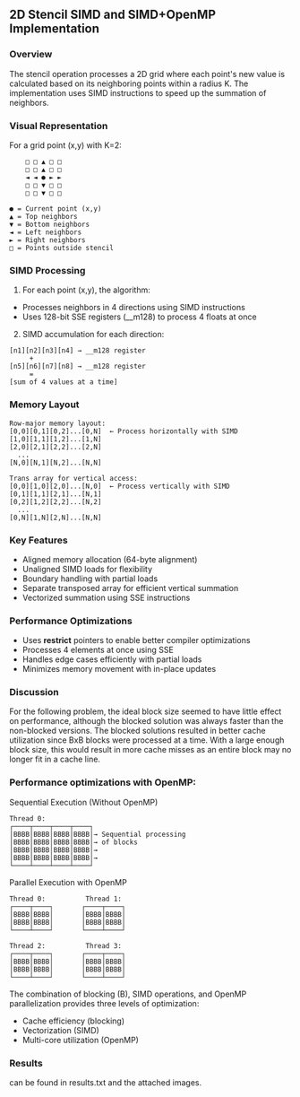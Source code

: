 ## 2D Stencil SIMD and SIMD+OpenMP Implementation

### Overview

The stencil operation processes a 2D grid where each point's new value is calculated based on its neighboring points within a radius K. The implementation uses SIMD instructions to speed up the summation of neighbors.

### Visual Representation
For a grid point (x,y) with K=2:

```
    □ □ ▲ □ □
    □ □ ▲ □ □
    ◄ ◄ ● ► ►
    □ □ ▼ □ □
    □ □ ▼ □ □

● = Current point (x,y)
▲ = Top neighbors
▼ = Bottom neighbors
◄ = Left neighbors
► = Right neighbors
□ = Points outside stencil
```

### SIMD Processing
1. For each point (x,y), the algorithm:
  - Processes neighbors in 4 directions using SIMD instructions
  - Uses 128-bit SSE registers (__m128) to process 4 floats at once
2. SIMD accumulation for each direction:

```
[n1][n2][n3][n4] → __m128 register
     +
[n5][n6][n7][n8] → __m128 register
     =
[sum of 4 values at a time]
```

### Memory Layout
```
Row-major memory layout:
[0,0][0,1][0,2]...[0,N]  ← Process horizontally with SIMD
[1,0][1,1][1,2]...[1,N]
[2,0][2,1][2,2]...[2,N]
  ...
[N,0][N,1][N,2]...[N,N]

Trans array for vertical access:
[0,0][1,0][2,0]...[N,0]  ← Process vertically with SIMD
[0,1][1,1][2,1]...[N,1]
[0,2][1,2][2,2]...[N,2]
  ...
[0,N][1,N][2,N]...[N,N]
```

### Key Features
- Aligned memory allocation (64-byte alignment)
- Unaligned SIMD loads for flexibility
- Boundary handling with partial loads
- Separate transposed array for efficient vertical summation
- Vectorized summation using SSE instructions

### Performance Optimizations
- Uses __restrict__ pointers to enable better compiler optimizations
- Processes 4 elements at once using SSE
- Handles edge cases efficiently with partial loads
- Minimizes memory movement with in-place updates

### Discussion
For the following problem, the ideal block size seemed to have little effect on performance, although the blocked solution was always faster than the non-blocked versions. The blocked solutions resulted in better cache utilization since BxB blocks were processed at a time. With a large enough block size, this would result in more cache misses as an entire block may no longer fit in a cache line. 

### Performance optimizations with OpenMP:

Sequential Execution (Without OpenMP)
```
Thread 0:
┌────┬────┬────┬────┐
│BBBB│BBBB│BBBB│BBBB│→ Sequential processing
│BBBB│BBBB│BBBB│BBBB│→ of blocks
│BBBB│BBBB│BBBB│BBBB│→
│BBBB│BBBB│BBBB│BBBB│→
└────┴────┴────┴────┘
```

Parallel Execution with OpenMP
```
Thread 0:          Thread 1:
┌────┬────┐       ┌────┬────┐
│BBBB│BBBB│       │BBBB│BBBB│
│BBBB│BBBB│       │BBBB│BBBB│
└────┴────┘       └────┴────┘

Thread 2:          Thread 3:
┌────┬────┐       ┌────┬────┐
│BBBB│BBBB│       │BBBB│BBBB│
│BBBB│BBBB│       │BBBB│BBBB│
└────┴────┘       └────┴────┘
```
The combination of blocking (B), SIMD operations, and OpenMP parallelization provides three levels of optimization:

- Cache efficiency (blocking)
- Vectorization (SIMD)
- Multi-core utilization (OpenMP)


### Results
can be found in results.txt and the attached images. 